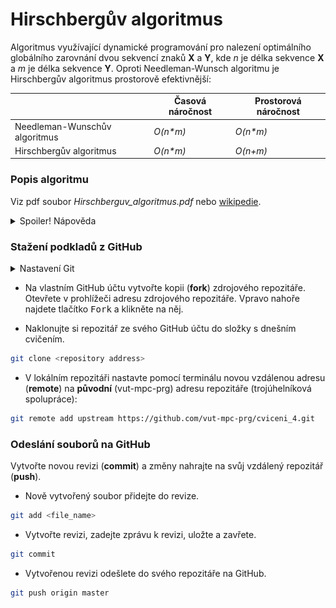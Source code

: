 # Hirschbergův algoritmus
Algoritmus využívající dynamické programování pro nalezení optimálního globálního zarovnání dvou sekvencí znaků **X** a **Y**, kde *n* je délka sekvence **X** a *m* je délka sekvence **Y**.
Oproti Needleman-Wunsch algoritmu je Hirschbergův algoritmus prostorově efektivnější:

| | Časová náročnost | Prostorová náročnost |
|---|---|---|
| Needleman-Wunschův algoritmus | *O(n\*m)* | *O(n\*m)* |
| Hirschbergův algoritmus | *O(n\*m)* | *O(n+m)* |

### Popis algoritmu
Viz pdf soubor *Hirschberguv_algoritmus.pdf* nebo [wikipedie](https://en.wikipedia.org/wiki/Hirschberg%27s_algorithm).

<details>
<summary>Spoiler! Nápověda</summary>

#### Vývojový diagram Needleman-Wunschova algoritmu
![N.-W. diagram](diagram.png)

#### Pseudo kód Hirschbergova algoritmu
```
function Hirschberg(X, Y)
    Z = ""
    W = ""
    if length(X) == 0
        for i=1 to length(Y)
            Z = Z + '-'
            W = W + Y(i)
        end
    else if length(Y) == 0
        for i=1 to length(X)
            Z = Z + X(i)
            W = W + '-'
        end
    else if length(X) == 1 or length(Y) == 1
        (Z,W) = NeedlemanWunsch(X, Y)
    else
        xlen = length(X)
        xmid = length(X) / 2
        ylen = length(Y)

        ScoreL = NWScore(X(1:xmid), Y)
        ScoreR = NWScore(rev(X(xmid+1:xlen)), rev(Y))
        ymid = arg max ScoreL + rev(ScoreR)

        (Z,W) = Hirschberg(X(1:xmid), Y(1:ymid)) + Hirschberg(X(xmid+1:xlen), Y(ymid+1:ylen))
    end
    return (Z, W)
```
</details>

### Stažení podkladů z GitHub
<details>
<summary>Nastavení Git</summary>

> * Nastavení editoru
> ```bash
> git config --global core.editor notepad
> ```
> * Nastavení jména a emailu
> ```bash
> git config --global user.name "Zuzana Nova"
> git config --global user.email z.nova@vut.cz
> ```
> * Ověření aktuálního nastavení
> ```bash
> git config --global --list
> ```
>
</details>

* Na vlastním GitHub účtu vytvořte kopii (**fork**) zdrojového repozitáře. 
  Otevřete v prohlížeči adresu zdrojového repozitáře. Vpravo nahoře najdete tlačítko <kbd>Fork</kbd> a klikněte na něj.
  
* Naklonujte si repozitář ze svého GitHub účtu do složky s dnešním cvičením.
```bash
git clone <repository address>
```
* V lokálním repozitáři nastavte pomocí terminálu novou vzdálenou adresu (**remote**) na **původní** (vut-mpc-prg) adresu repozitáře (trojúhelníková spolupráce):
```bash
git remote add upstream https://github.com/vut-mpc-prg/cviceni_4.git
```

### Odeslání souborů na GitHub
Vytvořte novou revizi (**commit**) a změny nahrajte na svůj vzdálený repozitář (**push**).
* Nově vytvořený soubor přidejte do revize.
```bash
git add <file_name>
```
* Vytvořte revizi, zadejte zprávu k revizi, uložte a zavřete.
```bash
git commit
```
* Vytvořenou revizi odešlete do svého repozitáře na GitHub.
```bash
git push origin master
```
